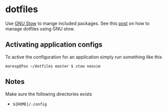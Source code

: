 # dotfiles

Use [GNU Stow][stow] to mange included packages. See this [post][stow-dots] on
how to manage dotfiles using GNU stow.

## Activating application configs

To active the configuration for an application simply run something like this

`maresp@foo ~/dotfiles master $ stow neovim`

## Notes

Make sure the following directories exists

* `${HOME}/.config`

[stow]: https://www.gnu.org/software/stow/
[stow-dots]: http://brandon.invergo.net/news/2012-05-26-using-gnu-stow-to-manage-your-dotfiles.html

